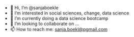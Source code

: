 - 👋 Hi, I’m @sanjaboekle
- 👀 I’m interested in social sciences, change, data science
- 🌱 I’m currently doing a data science bootcamp
- 💞️ I’m looking to collaborate on ...
- 📫 How to reach me: sanja.boekl@pgmail.com

<!---
sanjaboekle/sanjaboekle is a ✨ special ✨ repository because its `README.md` (this file) appears on your GitHub profile.
You can click the Preview link to take a look at your changes.
--->
